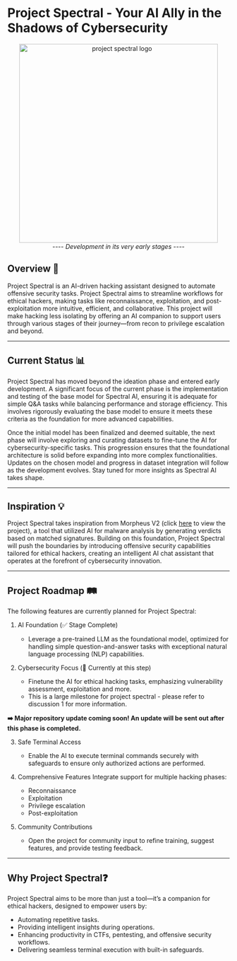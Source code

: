 # Project Spectral - Your AI Ally in the Shadows of Cybersecurity

<div align="center">
  <img src="https://github.com/user-attachments/assets/5ec4304a-74b6-46f2-9b00-790a06d7800a" alt="project spectral logo" width="450" />
</div>

<div align="center">
    ----
    <i>Development in its very early stages</i>
    ----
</div>

## Overview 📝

Project Spectral is an AI-driven hacking assistant designed to automate offensive security tasks. Project Spectral aims to streamline workflows for ethical hackers, making tasks like reconnaissance, exploitation, and post-exploitation more intuitive, efficient, and collaborative. This project will make hacking less isolating by offering an AI companion to support users through various stages of their journey—from recon to privilege escalation and beyond.


---

## Current Status 📊

Project Spectral has moved beyond the ideation phase and entered early development. A significant focus of the current phase is the implementation and testing of the base model for Spectral AI, ensuring it is adequate for simple Q&A tasks while balancing performance and storage efficiency. This involves rigorously evaluating the base model to ensure it meets these criteria as the foundation for more advanced capabilities.

Once the initial model has been finalized and deemed suitable, the next phase will involve exploring and curating datasets to fine-tune the AI for cybersecurity-specific tasks. This progression ensures that the foundational architecture is solid before expanding into more complex functionalities. Updates on the chosen model and progress in dataset integration will follow as the development evolves. Stay tuned for more insights as Spectral AI takes shape.


---

## Inspiration 💡

Project Spectral takes inspiration from Morpheus V2 (click [here](https://github.com/phantom0004/morpheus_IOC_scanner) to view the project), a tool that utilized AI for malware analysis by generating verdicts based on matched signatures. Building on this foundation, Project Spectral will push the boundaries by introducing offensive security capabilities tailored for ethical hackers, creating an intelligent AI chat assistant that operates at the forefront of cybersecurity innovation.


---

## Project Roadmap 🛤️

The following features are currently planned for Project Spectral:

1. AI Foundation (✅ Stage Complete)
    - Leverage a pre-trained LLM as the foundational model, optimized for handling simple question-and-answer tasks with exceptional natural language processing (NLP) capabilities.

2. Cybersecurity Focus (📍 Currently at this step)
    - Finetune the AI for ethical hacking tasks, emphasizing vulnerability assessment, exploitation and more.
    - This is a large milestone for project spectral - please refer to discussion 1 for more information.

**➡️ Major repository update coming soon! An update will be sent out after this phase is completed.**

3. Safe Terminal Access
    - Enable the AI to execute terminal commands securely with safeguards to ensure only authorized actions are performed.

4. Comprehensive Features
Integrate support for multiple hacking phases:
    - Reconnaissance
    - Exploitation
    - Privilege escalation
    - Post-exploitation

5. Community Contributions
    - Open the project for community input to refine training, suggest features, and provide testing feedback.

---

## Why Project Spectral❓

Project Spectral aims to be more than just a tool—it’s a companion for ethical hackers, designed to empower users by:

- Automating repetitive tasks.
- Providing intelligent insights during operations.
- Enhancing productivity in CTFs, pentesting, and offensive security workflows.
- Delivering seamless terminal execution with built-in safeguards.
